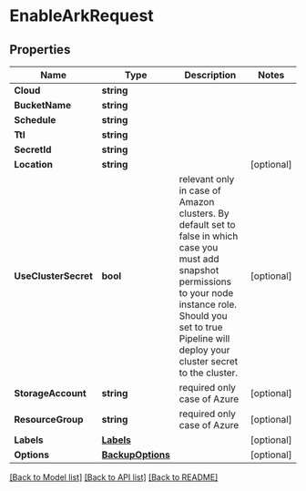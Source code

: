 # EnableArkRequest

## Properties

Name | Type | Description | Notes
------------ | ------------- | ------------- | -------------
**Cloud** | **string** |  | 
**BucketName** | **string** |  | 
**Schedule** | **string** |  | 
**Ttl** | **string** |  | 
**SecretId** | **string** |  | 
**Location** | **string** |  | [optional] 
**UseClusterSecret** | **bool** | relevant only in case of Amazon clusters. By default set to false in which case you must add snapshot permissions to your node instance role. Should you set to true Pipeline will deploy your cluster secret to the cluster. | [optional] 
**StorageAccount** | **string** | required only case of Azure | [optional] 
**ResourceGroup** | **string** | required only case of Azure | [optional] 
**Labels** | [**Labels**](Labels.md) |  | [optional] 
**Options** | [**BackupOptions**](BackupOptions.md) |  | [optional] 

[[Back to Model list]](../README.md#documentation-for-models) [[Back to API list]](../README.md#documentation-for-api-endpoints) [[Back to README]](../README.md)


